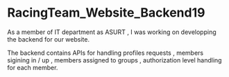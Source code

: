 # RacingTeam_Website_Backend19
As a member of IT department as ASURT , I was working on developping the backend for our website.

The backend contains APIs for handling profiles requests , members sigining in / up , members assigned to groups , authorization level handling for each member.
